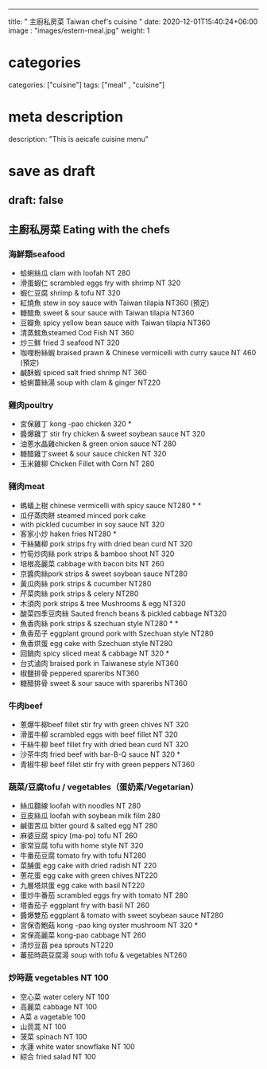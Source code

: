 
---
title: " 主廚私房菜 Taiwan chef's cuisine "
date: 2020-12-01T15:40:24+06:00
image : "images/estern-meal.jpg"
weight: 1
# categories
categories: ["cuisine"]
tags: ["meal" , "cuisine"]
# meta description
description: "This is aeicafe cuisine menu"
# save as draft
draft: false
---

## 主廚私房菜 Eating with the chefs 
### 海鮮類seafood 

- 蛤蜊絲瓜 clam with loofah NT 280
- 滑蛋蝦仁 scrambled eggs fry with shrimp NT 320
- 蝦仁豆腐 shrimp & tofu NT 320
- 紅燒魚 stew in soy sauce with Taiwan tilapia NT360 (預定)
- 糖醋魚 sweet & sour sauce with Taiwan tilapia NT360
- 豆瓣魚 spicy yellow bean sauce with Taiwan tilapia NT360
- 清蒸鱈魚steamed Cod Fish NT 360
- 炒三鮮 fried 3 seafood NT 320
- 咖哩粉絲蝦 braised prawn & Chinese vermicelli with curry sauce NT 460 (預定)
- 鹹酥蝦 spiced salt fried shrimp NT 360
- 蛤蜊薑絲湯 soup with clam & ginger NT220

### 雞肉poultry
- 宮保雞丁 kong -pao chicken 320 *
- 醬爆雞丁 stir fry chicken & sweet soybean sauce  NT 320
- 油蔥水晶雞chicken & green onion sauce  NT 280
- 糖醋雞丁sweet & sour sauce chicken  NT 320
- 玉米雞柳 Chicken Fillet with Corn   NT 280

### 豬肉meat
- 螞蟻上樹 chinese vermicelli with spicy sauce NT280 * *
- 瓜仔蒸肉餅 steamed minced pork cake
- with pickled cucumber in soy sauce NT 320
- 客家小炒 haken fries NT280 *
- 干絲豬柳 pork strips fry with dried bean curd NT 320
- 竹筍炒肉絲 pork strips & bamboo shoot NT 320
- 培根高麗菜 cabbage with bacon bits NT 260
- 京醬肉絲pork strips & sweet soybean sauce NT280
- 黃瓜肉絲 pork strips & cucumber NT280
- 芹菜肉絲 pork strips & celery NT280
- 木須肉 pork strips & tree Mushrooms & egg NT320
- 酸菜四季豆肉絲 Sauted french beans & pickled cabbage NT320
- 魚香肉絲 pork strips & szechuan style NT280 * *
- 魚香茄子 eggplant ground pork with Szechuan style NT280
- 魚香烘蛋 egg cake with Szechuan style NT280
- 回鍋肉 spicy sliced meat & cabbage NT 320 *
- 台式滷肉 braised pork in Taiwanese style NT360
- 椒鹽排骨 peppered spareribs NT360
- 糖醋排骨 sweet & sour sauce with spareribs NT360

### 牛肉beef
- 蔥爆牛柳beef fillet stir fry with green chives NT 320
- 滑蛋牛柳 scrambled eggs with beef fillet NT 320
- 干絲牛柳 beef fillet fry with dried bean curd NT 320
- 沙茶牛肉 fried beef with bar-B-Q sauce NT 320 *
- 青椒牛柳 beef fillet stir fry with green peppers NT360

### 蔬菜/豆腐tofu / vegetables（蛋奶素/Vegetarian）

- 絲瓜麵線 loofah with noodles NT 280
- 豆皮絲瓜 loofah with soybean milk film 280
- 鹹蛋苦瓜 bitter gourd & salted egg NT 280
- 麻婆豆腐 spicy (ma-po) tofu NT 260
- 家常豆腐 tofu with home style NT 320
- 牛番茄豆腐 tomato fry with tofu NT280
- 菜脯蛋 egg cake with dried radish NT 220
- 蔥花蛋 egg cake with green chives NT220
- 九層塔烘蛋 egg cake with basil NT220
- 蛋炒牛番茄 scrambled eggs fry with tomato NT 280
- 塔香茄子 eggplant fry with basil NT 260
- 醬爆雙茄 eggplant & tomato with sweet soybean sauce NT280
- 宮保杏鮑菇 kong -pao king oyster mushroom NT 320 *
- 宮保高麗菜 kong-pao cabbage NT 260
- 清炒豆苗 pea sprouts NT220
- 蕃茄時蔬豆腐湯 soup with tofu & vegetables NT260


### 炒時蔬 vegetables  NT 100

- 空心菜 water celery NT 100
- 高麗菜 cabbage NT 100
- A菜 a vagetable 100
- 山茼蒿 NT 100
- 菠菜 spinach  NT 100
- 水蓮 white water snowflake   NT 100
- 綜合 fried salad NT 100  
